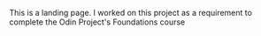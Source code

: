 This is a landing page. I worked on this project as a requirement to complete the Odin Project's Foundations course